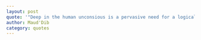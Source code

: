 ```yaml
---
layout: post
quote: '"Deep in the human unconsious is a pervasive need for a logical universe that makes sense. But the real universe is always one step beyond logic."'
author: Maud'Dib 
category: quotes
---
```

